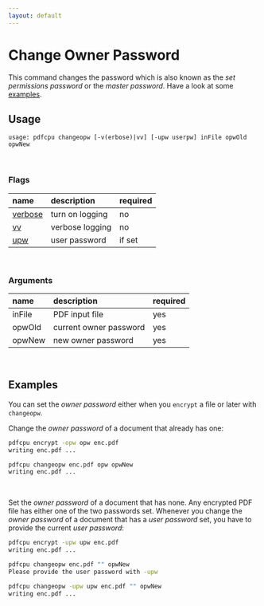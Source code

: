 ```yaml
---
layout: default
---
```


# Change Owner Password

This command changes the password which is also known as the *set permissions password* or the *master password*. Have a look at some [examples](#examples).
 
## Usage

```
usage: pdfcpu changeopw [-v(erbose)|vv] [-upw userpw] inFile opwOld opwNew
```

<br>

### Flags

| name                             | description     | required
|:---------------------------------|:----------------|:--------
| [verbose](../getting_started.md) | turn on logging | no
| [vv](../getting_started.md)      | verbose logging | no
| [upw](../getting_started.md)     | user password   | if set

<br>

### Arguments

| name         | description            | required
|:-------------|:-----------------------|:--------
| inFile       | PDF input file         | yes
| opwOld       | current owner password | yes
| opwNew       | new owner password     | yes

<br>

## Examples

You can set the *owner password* either when you `encrypt` a file or later with `changeopw`.

Change the *owner password* of a document that already has one:
```sh
pdfcpu encrypt -opw opw enc.pdf
writing enc.pdf ...

pdfcpu changeopw enc.pdf opw opwNew
writing enc.pdf ...
```

<br>

Set the *owner password* of a document that has none. Any encrypted PDF file has either one of the two passwords set. Whenever you change the *owner password* of a document that has a *user password* set, you have to provide the current *user password*:

```sh
pdfcpu encrypt -upw upw enc.pdf
writing enc.pdf ...

pdfcpu changeopw enc.pdf "" opwNew
Please provide the user password with -upw

pdfcpu changeopw -upw upw enc.pdf "" opwNew
writing enc.pdf ...
```